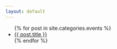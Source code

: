 ```yaml
---
layout: default
---
```



<section class="section">
  <div class="content">
    <ul>
    {% for post in site.categories.events %}
            <li><a href="{{ post.url }}">{{ post.title }}</a></li>
    {% endfor %}
    </ul>
  </div>
</section>
